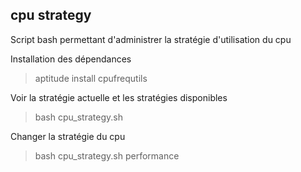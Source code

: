 cpu strategy
------------

Script bash permettant d'administrer la stratégie d'utilisation du cpu

Installation des dépendances

> aptitude install cpufrequtils

Voir la stratégie actuelle et les stratégies disponibles

> bash cpu_strategy.sh

Changer la stratégie du cpu

> bash cpu_strategy.sh performance

